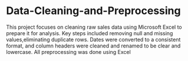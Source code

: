 # Data-Cleaning-and-Preprocessing
This project focuses on cleaning raw sales data using Microsoft Excel to prepare it for analysis. Key steps included removing null and missing values,eliminating duplicate rows. Dates were converted to a consistent format, and column headers were cleaned and renamed to be clear and lowercase. All preprocessing was done using Excel

